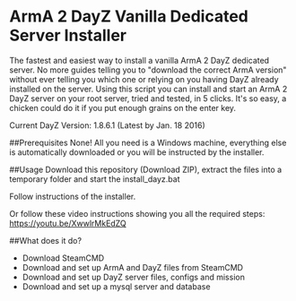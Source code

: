 # ArmA 2 DayZ Vanilla Dedicated Server Installer
The fastest and easiest way to install a vanilla ArmA 2 DayZ dedicated server. No more guides telling you to "download the correct ArmA version" without ever telling you which one or relying on you having DayZ already installed on the server.
Using this script you can install and start an ArmA 2 DayZ server on your root server, tried and tested, in 5 clicks. It's so easy, a chicken could do it if you put enough grains on the enter key.

Current DayZ Version: 1.8.6.1 (Latest by Jan. 18 2016)

##Prerequisites
None! All you need is a Windows machine, everything else is automatically downloaded or you will be instructed by the installer.

##Usage
Download this repository (Download ZIP), extract the files into a temporary folder and start the install_dayz.bat

Follow instructions of the installer.

Or follow these video instructions showing you all the required steps:
https://youtu.be/XwwlrMkEdZQ

##What does it do?
- Download SteamCMD
- Download and set up ArmA and DayZ files from SteamCMD
- Download and set up DayZ server files, configs and mission
- Download and set up a mysql server and database
